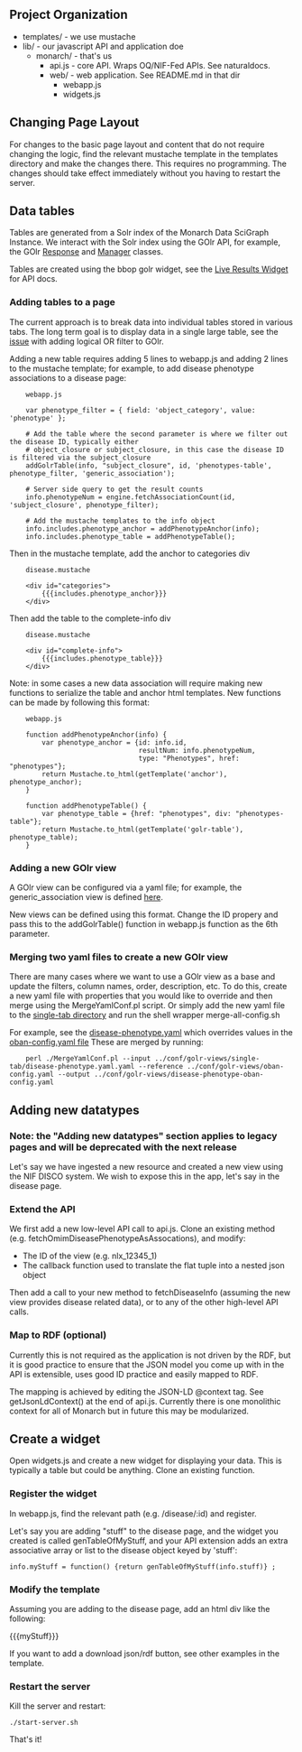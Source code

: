 
## Project Organization

 * templates/           - we use mustache
 * lib/                 - our javascript API and application doe
     * monarch/         - that's us
         * api.js       - core API. Wraps OQ/NIF-Fed APIs. See naturaldocs.
         * web/         - web application. See README.md in that dir
             * webapp.js
             * widgets.js

## Changing Page Layout

For changes to the basic page layout and content that do not require
changing the logic, find the relevant mustache template in the
templates directory and make the changes there. This requires no
programming. The changes should take effect immediately without you
having to restart the server.

## Data tables

Tables are generated from a Solr index of the Monarch Data SciGraph Instance.
We interact with the Solr index using the GOlr API, for example, 
the GOlr [Response](https://berkeleybop.github.io/bbop-js/docs/files/golr/response-js.html) and 
[Manager](https://berkeleybop.github.io/bbop-js/docs/files/golr/manager-js.html) classes.

Tables are created using the bbop golr widget, see the 
[Live Results Widget](https://berkeleybop.github.io/bbop-js/docs/files/widget/live_results-js.html) for API docs.

### Adding tables to a page

The current approach is to break data into individual tables stored in various tabs.  The long term
goal is to display data in a single large table, see the [issue](https://github.com/monarch-initiative/monarch-app/issues/723) 
with adding logical OR filter to GOlr.

Adding a new table requires adding 5 lines to webapp.js and adding 2 lines to the mustache template;
for example, to add disease phenotype associations to a disease page:

        webapp.js
         
        var phenotype_filter = { field: 'object_category', value: 'phenotype' };
        
        # Add the table where the second parameter is where we filter out the disease ID, typically either 
        # object_closure or subject_closure, in this case the disease ID is filtered via the subject_closure
        addGolrTable(info, "subject_closure", id, 'phenotypes-table', phenotype_filter, 'generic_association');
        
        # Server side query to get the result counts
        info.phenotypeNum = engine.fetchAssociationCount(id, 'subject_closure', phenotype_filter);
        
        # Add the mustache templates to the info object
        info.includes.phenotype_anchor = addPhenotypeAnchor(info);
        info.includes.phenotype_table = addPhenotypeTable();
      
Then in the mustache template, add the anchor to categories div
          
        disease.mustache
        
        <div id="categories">
            {{{includes.phenotype_anchor}}}
        </div>
            
Then add the table to the complete-info div

        disease.mustache
        
        <div id="complete-info">
            {{{includes.phenotype_table}}}
        </div>

Note: in some cases a new data association will require making new functions to serialize the table and anchor html templates. 
New functions can be made by following this format:

        webapp.js

        function addPhenotypeAnchor(info) {
            var phenotype_anchor = {id: info.id,
                                    resultNum: info.phenotypeNum,
                                    type: "Phenotypes", href: "phenotypes"};
            return Mustache.to_html(getTemplate('anchor'), phenotype_anchor);
        }

        function addPhenotypeTable() {
            var phenotype_table = {href: "phenotypes", div: "phenotypes-table"};
            return Mustache.to_html(getTemplate('golr-table'), phenotype_table);
        }
        
### Adding a new GOlr view

A GOlr view can be configured via a yaml file; for example, the generic_association view 
is defined [here](https://github.com/monarch-initiative/monarch-app/blob/master/conf/golr-views/oban-config.yaml).

New views can be defined using this format.  Change the ID propery and pass this to the 
addGolrTable() function in webapp.js function as the 6th parameter.

### Merging two yaml files to create a new GOlr view

There are many cases where we want to use a GOlr view as a base and update the filters, 
column names, order, description, etc.  To do this, create a new yaml file with properties
that you would like to override and then merge using the MergeYamlConf.pl script.  Or simply
add the new yaml file to the [single-tab directory](https://github.com/monarch-initiative/monarch-app/tree/master/conf/golr-views/single-tab) 
and run the shell wrapper merge-all-config.sh

For example, see the [disease-phenotype.yaml](https://github.com/monarch-initiative/monarch-app/blob/master/conf/golr-views/single-tab/disease-phenotype.yaml) 
which overrides values in the [oban-config.yaml file](https://github.com/monarch-initiative/monarch-app/blob/master/conf/golr-views/oban-config.yaml)
These are merged by running:

        perl ./MergeYamlConf.pl --input ../conf/golr-views/single-tab/disease-phenotype.yaml.yaml --reference ../conf/golr-views/oban-config.yaml --output ../conf/golr-views/disease-phenotype-oban-config.yaml
        

## Adding new datatypes

### Note: the "Adding new datatypes" section applies to legacy pages and will be deprecated with the next release

Let's say we have ingested a new resource and created a new view using
the NIF DISCO system. We wish to expose this in the app, let's say in
the disease page.

### Extend the API

We first add a new low-level API call to api.js. Clone an existing
method (e.g. fetchOmimDiseasePhenotypeAsAssocations), and modify:

 * The ID of the view (e.g. nlx_12345_1)
 * The callback function used to translate the flat tuple into a nested json object

Then add a call to your new method to fetchDiseaseInfo (assuming the
new view provides disease related data), or to any of the other
high-level API calls.

### Map to RDF (optional)

Currently this is not required as the application is not driven by the
RDF, but it is good practice to ensure that the JSON model you come up
with in the API is extensible, uses good ID practice and easily mapped
to RDF.

The mapping is achieved by editing the JSON-LD @context tag. See
getJsonLdContext() at the end of api.js. Currently there is one
monolithic context for all of Monarch but in future this may be
modularized.

## Create a widget

Open widgets.js and create a new widget for displaying your data. This
is typically a table but could be anything. Clone an existing function.

### Register the widget

In webapp.js, find the relevant path (e.g. /disease/:id) and register.

Let's say you are adding "stuff" to the disease page, and the widget
you created is called genTableOfMyStuff, and your API extension adds
an extra associative array or list to the disease object keyed by
'stuff':

    info.myStuff = function() {return genTableOfMyStuff(info.stuff)} ;

### Modify the template

Assuming you are adding to the disease page, add an html div like the
following:

   <div id="stuff"
    <table>
     {{{myStuff}}}
    </table>
   </div>

If you want to add a download json/rdf button, see other examples in
the template.

### Restart the server

Kill the server and restart:

    ./start-server.sh

That's it!




